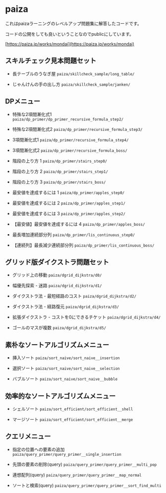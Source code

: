 # paiza

これはpaizaラーニングのレベルアップ問題集に解答したコードです。

コードの公開をしても良いということなのでpublicにしています。

[https://paiza.jp/works/mondai](https://paiza.jp/works/mondai)


## スキルチェック見本問題セット

* 長テーブルのうなぎ屋
`paiza/skillcheck_sample/long_table/`

* じゃんけんの手の出し方
`paiza/skillcheck_sample/janken/`


## DPメニュー

* 特殊な2項間漸化式1
`paiza/dp_primer/dp_primer_recursive_formula_step2/`

* 特殊な2項間漸化式2
`paiza/dp_primer/recursive_formula_step3/`

* 3項間漸化式1
`paiza/dp_primer/recursive_formula_step4/`

* 3項間漸化式2
`paiza/dp_primer/recursive_formula_boss/`

* 階段の上り方 1
`paiza/dp_primer/stairs_step0/`

* 階段の上り方 2
`paiza/dp_primer/stairs_step1/`

* 階段の上り方 3
`paiza/dp_primer/stairs_boss/`

* 最安値を達成するには 1
`paiza/dp_primer/apples_step0/`

* 最安値を達成するには 2
`paiza/dp_primer/apples_step1/`

* 最安値を達成するには 3
`paiza/dp_primer/apples_step2/`

* 【最安値】最安値を達成するには 4
`paiza/dp_primer/apples_boss/`

* 最長増加連続部分列
`paiza/dp_primer/lis_continuous_step0/`

* 【連続列】最長減少連続部分列 
`paiza/dp_primer/lis_continuous_boss/`


## グリッド版ダイクストラ問題セット

* グリッド上の移動
`paiza/dgrid_dijkstra/d0/`

* 幅優先探索 - 迷路
`paiza/dgrid_dijkstra/d1/`

* ダイクストラ法 - 最短経路のコスト
`paiza/dgrid_dijkstra/d2/`

* ダイクストラ法 - 経路復元
`paiza/dgrid_dijkstra/d3/`

* 拡張ダイクストラ - コストを0にできるチケット
`paiza/dgrid_dijkstra/d4/`

* ゴールのマスが複数
`paiza/dgrid_dijkstra/d5/`


## 素朴なソートアルゴリズムメニュー

* 挿入ソート
`paiza/sort_naive/sort_naive__insertion`

* 選択ソート
`paiza/sort_naive/sort_naive__selection`

* バブルソート
`paiza/sort_naive/sort_naive__bubble`


## 効率的なソートアルゴリズムメニュー

* シェルソート
`paiza/sort_efficient/sort_efficient__shell`

* マージソート
`paiza/sort_efficient/sort_efficient__merge`


## クエリメニュー

* 指定の位置への要素の追加
`paiza/query_primer/query_primer__single_insertion`

* 先頭の要素の削除(query)
`paiza/query_primer/query_primer__multi_pop`

* 連想配列(query)
`paiza/query_primer/query_primer__map_normal`

* ソートと検索(query)
`paiza/query_primer/query_primer__sort_find_multi`

